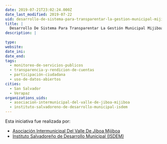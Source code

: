 ```yaml
---
date: 2019-07-21T23:02:24.000Z
date_last_modified: 2019-07-22
uid: desarrollo-de-sistema-para-transparentar-la-gestion-municipal-mijiboa
title: |
  Desarrollo De Sistema Para Transparentar La Gestión Municipal Mijiboa
description: |
  
type: 
website: 
date_ini: 
date_end: 
tags:
  - monitoreo-de-servicios-publicos
  - transparencia-y-rendicion-de-cuentas
  - participación-ciudadana
  - uso-de-datos-abiertos
cities: 
  - San Salvador
  - Verapaz
organizations_uids:
  - asociacion-intermunicipal-del-valle-de-jiboa-mijiboa
  - instituto-salvadoreno-de-desarrollo-municipal-isdem
---
```


Esta iniciativa fue realizada por:

- [Asociación Intermunicipal Del Valle De Jiboa Mijiboa](/organizaciones/asociacion-intermunicipal-del-valle-de-jiboa-mijiboa)
- [Instituto Salvadoreño de Desarrollo Municipal (ISDEM)](/organizaciones/instituto-salvadoreno-de-desarrollo-municipal-isdem)
